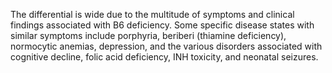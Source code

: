 The differential is wide due to the multitude of symptoms and clinical findings associated with B6 deficiency. Some specific disease states with similar symptoms include porphyria, beriberi (thiamine deficiency), normocytic anemias, depression, and the various disorders associated with cognitive decline, folic acid deficiency, INH toxicity, and neonatal seizures.